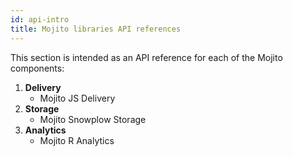 ```yaml
---
id: api-intro
title: Mojito libraries API references
---
```


This section is intended as an API reference for each of the Mojito components:

1. **Delivery**
    - Mojito JS Delivery
2. **Storage**
    - Mojito Snowplow Storage
3. **Analytics**
    - Mojito R Analytics


